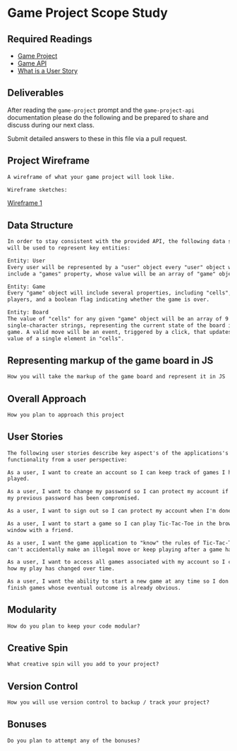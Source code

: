 # Game Project Scope Study

## Required Readings

-   [Game Project](https://github.com/ga-wdi-boston/game-project)
-   [Game API](https://github.com/ga-wdi-boston/game-project-api)
-   [What is a User Story](http://searchsoftwarequality.techtarget.com/definition/user-story)

## Deliverables

After reading the `game-project` prompt and the `game-project-api` documentation
please do the following and be prepared to share and discuss during our next
class.

Submit detailed answers to these in this file via a pull request.

## Project Wireframe

```md
A wireframe of what your game project will look like.

Wireframe sketches:
```

[Wireframe 1](./assets/images/wireframe-1.png)

## Data Structure

```md
In order to stay consistent with the provided API, the following data structures
will be used to represent key entities:

Entity: User
Every user will be represented by a "user" object every "user" object will
include a "games" property, whose value will be an array of "game" objects

Entity: Game
Every "game" object will include several properties, including "cells", two
players, and a boolean flag indicating whether the game is over.

Entity: Board
The value of "cells" for any given "game" object will be an array of 9
single-character strings, representing the current state of the board in that
game. A valid move will be an event, triggered by a click, that updates the
value of a single element in "cells".

```

## Representing markup of the game board in JS

```md
How you will take the markup of the game board and represent it in JS

```

## Overall Approach

```md
How you plan to approach this project

```

## User Stories

```md
The following user stories describe key aspect's of the applications's
functionality from a user perspective:

As a user, I want to create an account so I can keep track of games I have
played.

As a user, I want to change my password so I can protect my account if I think
my previous password has been compromised.

As a user, I want to sign out so I can protect my account when I'm done playing.

As a user, I want to start a game so I can play Tic-Tac-Toe in the browser
window with a friend.

As a user, I want the game application to "know" the rules of Tic-Tac-Toe so I
can't accidentally make an illegal move or keep playing after a game has ended.

As a user, I want to access all games associated with my account so I can see
how my play has changed over time.

As a user, I want the ability to start a new game at any time so I don't have to
finish games whose eventual outcome is already obvious.

```

## Modularity

```md
How do you plan to keep your code modular?

```

## Creative Spin

```md
What creative spin will you add to your project?

```

## Version Control

```md
How you will use version control to backup / track your project?

```

## Bonuses

```md
Do you plan to attempt any of the bonuses?

```

